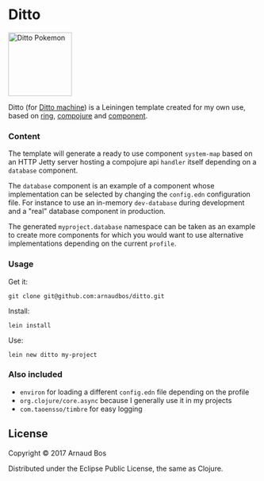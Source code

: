 # Ditto

<a title="Ditto Pokemon" href="https://bulbapedia.bulbagarden.net/wiki/Ditto_(Pok%C3%A9mon)"><img width="128" alt="Ditto Pokemon" src="https://archives.bulbagarden.net/media/upload/a/ad/132Ditto_AG_anime.png"/></a>

Ditto (for [Ditto machine](https://www.google.fr/search?q=Ditto+machine))
is a Leiningen template created for my own use, based on
[ring](https://github.com/ring-clojure/ring),
[compojure](https://github.com/weavejester/compojure) and
[component](https://github.com/stuartsierra/component).

### Content

The template will generate a ready to use component `system-map` based on
an HTTP Jetty server hosting a compojure api `handler` itself depending on
a `database` component.

The `database` component is an example of a component whose implementation
can be selected by changing the `config.edn` configuration file.
For instance to use an in-memory `dev-database` during development and a
"real" database component in production.

The generated `myproject.database` namespace can be taken as an example to
create more components for which you would want to use alternative
implementations depending on the current `profile`.

### Usage

Get it:

    git clone git@github.com:arnaudbos/ditto.git

Install:

    lein install

Use:

    lein new ditto my-project

### Also included

* `environ` for loading a different `config.edn` file depending on the profile
* `org.clojure/core.async` because I generally use it in my projects
* `com.taoensso/timbre` for easy logging

## License

Copyright © 2017 Arnaud Bos

Distributed under the Eclipse Public License, the same as Clojure.
